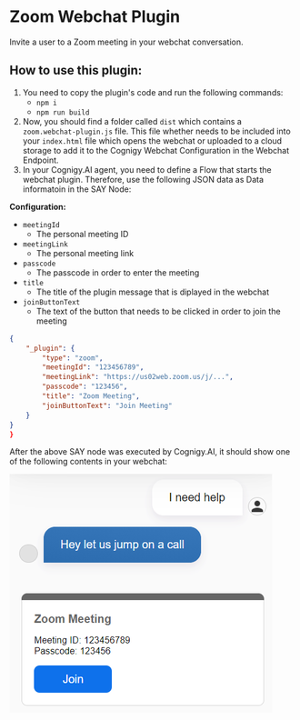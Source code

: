 # Zoom Webchat Plugin

Invite a user to a Zoom meeting in your webchat conversation.

## How to use this plugin:

1. You need to copy the plugin's code and run the following commands:
    - `npm i`
    - `npm run build`
2. Now, you should find a folder called `dist` which contains a `zoom.webchat-plugin.js` file. This file whether needs to be included into your `index.html` file which opens the webchat or uploaded to a cloud storage to add it to the Cognigy Webchat Configuration in the Webchat Endpoint.
3. In your Cognigy.AI agent, you need to define a Flow that starts the webchat plugin. Therefore, use the following JSON data as Data informatoin in the SAY Node:

**Configuration:**

- `meetingId`
  - The personal meeting ID
- `meetingLink`
  - The personal meeting link
- `passcode`
  - The passcode in order to enter the meeting
- `title`
  - The title of the plugin message that is diplayed in the webchat
- `joinButtonText`
  - The text of the button that needs to be clicked in order to join the meeting

```json
{
    "_plugin": {
        "type": "zoom",
        "meetingId": "123456789",
        "meetingLink": "https://us02web.zoom.us/j/...",
        "passcode": "123456",
        "title": "Zoom Meeting",
        "joinButtonText": "Join Meeting"
    }
}
}
```

After the above SAY node was executed by Cognigy.AI, it should show one of the following contents in your webchat:

<img src="./docs/joinZoomMeeting.PNG">